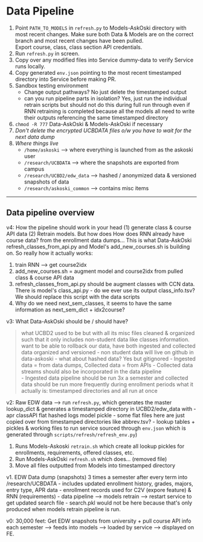 # Data Pipeline

1. Point `PATH_TO_MODELS` in `refresh.py` to Models-AskOski directory with most recent changes.  Make sure both Data & Models are on the correct branch and most recent changes have been pulled.  
Export course, class, class section API credentials.
1. Run `refresh.py` in screen.
1. Copy over any modified files into Service dummy-data to verify Service runs locally.  
1. Copy generated `env.json` pointing to the most recent timestamped directory into Service before making PR. 
1. Sandbox testing environment 
    - Change output pathways? No just delete the timestamped output 
    - can you run pipeline parts in isolation?  Yes, just run the individual retrain scripts but should not do this during full run through even if RNN retraining is completed because all the models all need to write their outputs referencing the same timestamped directory 
1. `chmod -R 777` Data-AskOski & Models-AskOski if necessary
1. *Don't delete the encrypted UCBDATA files o/w you have to wait for the next data dump*
1. *Where things live*
    - `/home/askoski` --> where everything is launched from as the askoski user
    - `/research/UCBDATA` --> where the snapshots are exported from campus
    - `/research/UCBD2/edw_data` --> hashed / anonymized data & versioned snapshots of data
    - `/research/askoski_common` --> contains misc items

------------------------------------------------

## Data pipeline overview

v4: How the pipeline should work in your head (1) generate class & course API data (2) Retrain models.  But how does How does RNN already have course data? from the enrollment data dumps... This is what Data-AskOski refresh_classes_from_api.py and Model's add_new_courses.sh is building on. So really how it actually works:

1. train RNN --> get course2idx
1. add_new_courses.sh = augment model and course2idx from pulled class & course API data
1. refresh_classes_from_api.py should be augment classes with CCN data. There is model's class_api.py - do we ever use its output class_info.tsv?   We should replace this script with the data scripts
1. Why do we need next_sem_classes, it seems to have the same information as next_sem_dict + idx2course? 

v3: What Data-AskOski should be / should have? 

> what UCBD2 used to be but with all its misc files cleaned & organized such that it only includes non-student data like classes information.  want to be able to rollback our data, have both ingested and collected data organized and versioned
    - non student data will live on github in data-askoski
    - what about hashed data?  Yes but gitignored
    - Ingested data = from data dumps, Collected data = from APIs
    - Collected data streams should also be incorporated in the data pipeline  
    - Ingested data pipeline should be run 3x a semester and collected data should be run more frequently during enrollment periods
> what it actually is: timestamped directories and all run at once

v2: Raw EDW data --> run `refresh.py`, which generates the master lookup_dict & generates a timestamped directory in UCBD2/edw_data with
    - apr  classAPI  flat  hashed  logs  model  pickle
    - some flat files here are just copied over from timestamped directories like abbrev.tsv?
    - lookup tables + pickles & working files to run service sourced through `env.json` which is generated through `scripts/refresh/refresh_env.py`) 

1. Runs Models-Askoski `retrain.sh` which create all lookup pickles for enrollments, requirements, offered classes, etc.
1. Run Models-AskOski `refresh.sh` which does... (removed file)
1. Move all files outputted from Models into timestamped directory

v1. EDW Data dump (snapshots) 3 times a semester after every term into /research/UCBDATA
    - includes updated enrollment history, grades, majors, entry type, APR data
    - enrollment records used for C2V (expore feature) & RNN (requirements)
    - data pipeline --> models retrain --> restart service to get updated search file
    - search.pkl would not be here because that's only produced when models retrain pipeline is run. 

v0: 30,000 feet: Get EDW snapshots from university + pull course API info each semester --> feeds into models --> loaded by service --> displayed on FE.  